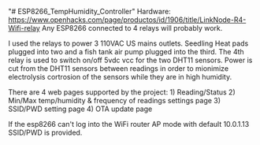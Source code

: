 "# ESP8266_TempHumidity_Controller" 
Hardware: https://www.openhacks.com/page/productos/id/1906/title/LinkNode-R4-Wifi-relay
Any ESP8266 connected to 4 relays will probably work.

I used the relays to power 3 110VAC US mains outlets.  Seedling Heat pads plugged into two and a fish tank air pump plugged into the third.  The 4th relay is used to switch on/off 5vdc vcc for the two DHT11 sensors.  Power is cut from the DHT11 sensors between readings in order to mionimize electrolysis cortrosion of the sensors while they are in high humidity.

There are 4 web pages supported by the project: 1) Reading/Status 2) Min/Max temp/humidity & frequency of readings settings page 3) SSID/PWD setting page 4) OTA update page

If the esp8266 can't log into the WiFi router AP mode with default 10.0.1.13 SSID/PWD is provided.

